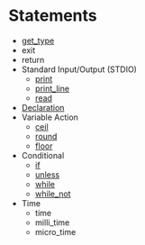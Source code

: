 # Statements

- [get_type](get_type)
- exit
- return
- Standard Input/Output (STDIO)
    - [print](print)
    - [print_line](print_line)
    - [read](read)
- [Declaration](declaration/)
- Variable Action
    - [ceil](ceil)
    - [round](round)
    - [floor](floor)
- Conditional
    - [if](if)
    - [unless](unless)
    - [while](while)
    - [while_not](while_not)
- Time
    - time
    - milli_time
    - micro_time
